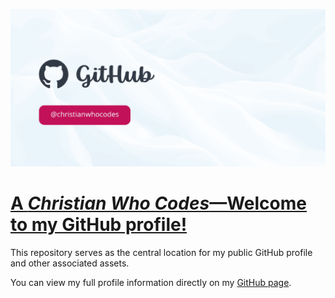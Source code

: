 ![](./assets/img/social-preview.png)

# [A _Christian Who Codes_—Welcome to my GitHub profile!](https://github.com/christianwhocodes/.github/)

This repository serves as the central location for my public GitHub profile and other associated assets.

You can view my full profile information directly on my [GitHub page](https://github.com/christianwhocodes/).